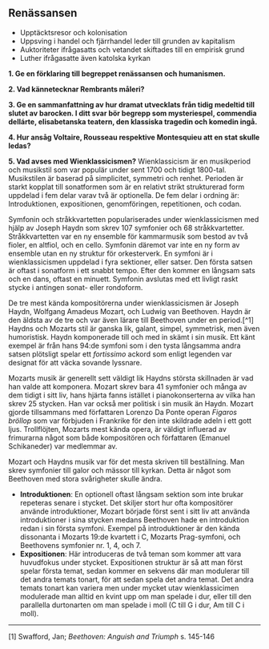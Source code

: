 ## Renässansen
- Upptäcktsresor och kolonisation
- Uppsving i handel och fjärrhandel leder till grunden av kapitalism
- Auktoriteter ifrågasatts och vetandet skiftades till en empirisk grund
- Luther ifrågasatte även katolska kyrkan





**1. Ge en förklaring till begreppet renässansen och humanismen.**

**2. Vad kännetecknar Rembrants måleri?**

**3. Ge en sammanfattning av hur dramat utvecklats från tidig medeltid till slutet av barocken. I ditt svar bör begrepp som mysteriespel, commendia dellárte, elisabetanska teatern, den klassiska tragedin och komedin ingå.**

**4. Hur ansåg Voltaire, Rousseau respektive Montesquieu att en stat skulle ledas?**

**5. Vad avses med Wienklassicismen?**
Wienklassicism är en musikperiod och musikstil som var populär under sent 1700 och tidigt 1800-tal. Musikstilen är baserad på simplicitet, symmetri och renhet. 
Perioden är starkt kopplat till sonatformen som är en relativt strikt strukturerad form  uppdelad i fem delar varav två är optionella. De fem delar i ordning är: Introduktionen, expositionen, genomföringen, repetitionen, och codan.

Symfonin och stråkkvartetten populariserades under wienklassicismen med hjälp av Joseph Haydn som skrev 107 symfonier och 68 stråkkvartetter. Stråkkvartetten var en ny ensemble för kammarmusik som bestod av två fioler, en altfiol, och en cello. Symfonin däremot var inte en ny form av ensemble utan en ny struktur för orkesterverk. En symfoni är i wienklassicismen uppdelad i fyra sektioner, eller satser. Den första satsen är oftast i sonatform i ett snabbt tempo. Efter den kommer en långsam sats och en dans, oftast en minuett. Symfonin avslutas med ett livligt raskt stycke i antingen sonat- eller rondoform.

De tre mest kända kompositörerna under wienklassicismen är Joseph Haydn, Wolfgang Amadeus Mozart, och  Ludwig van Beethoven. Haydn är den äldsta av de tre och var även lärare till Beethoven under en period.[^1] Haydns och Mozarts stil är ganska lik, galant, simpel, symmetrisk, men även humoristisk. Haydn komponerade till och med in skämt i sin musik. Ett känt exempel är från hans 94:de symfoni som i den tysta långsamma andra satsen plötsligt spelar ett *fortissimo* ackord som enligt legenden var designat för att väcka sovande lyssnare.

Mozarts musik är generellt sett väldigt lik Haydns största skillnaden är vad han valde att komponera. Mozart skrev bara 41 symfonier och många av dem tidigt i sitt liv, hans hjärta fanns istället i pianokonserterna av vilka han skrev 25 stycken. Han var också mer politisk i sin musik än Haydn. Mozart gjorde tillsammans med författaren Lorenzo Da Ponte operan *Figaros bröllop* som var förbjuden i Frankrike för den inte skildrade adeln i ett gott ljus. Trollflöjten, Mozarts mest kända opera, är väldigt influerad av frimurarna något som både kompositören och författaren (Emanuel Schikaneder) var medlemmar av.

Mozart och Haydns musik var för det mesta skriven till beställning. Man skrev symfonier till galor och mässor till kyrkan. Detta är något som Beethoven med stora svårigheter skulle ändra.

- **Introduktionen**: En optionell oftast långsam sektion som inte brukar repeteras senare i stycket. Det skiljer stort hur ofta kompositörer använde introduktioner, Mozart började först sent i sitt liv att använda introduktioner i sina stycken medans Beethoven hade en introduktion redan i sin första symfoni. Exempel på introduktioner är den kända dissonanta i Mozarts 19:de kvartett i C, Mozarts Prag-symfoni, och Beethovens symfonier nr. 1, 4, och 7.
- **Expositionen**: Här introduceras de två teman som kommer att vara huvudfokus under stycket. Expositionen struktur är så att man först spelar första temat, sedan kommer en sekvens där man modulerar till det andra temats tonart, för att sedan spela det andra temat. Det andra temats tonart kan variera men under mycket utav wienklassicimen modulerade man alltid en kvint upp om man spelade i dur, eller till den parallella durtonarten om man spelade i moll (C till G i dur, Am till C i moll).

------
[1] Swafford, Jan; *Beethoven: Anguish and Triumph* s. 145-146
